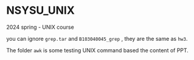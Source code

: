 # NSYSU_UNIX
2024 spring - UNIX course

you can ignore `grep.tar` and `B103040045_grep` , they are the same as `hw3`.

The folder `awk` is some testing UNIX command based the content of PPT.
